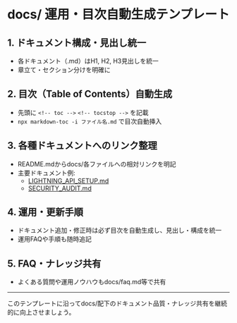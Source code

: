 # docs/ 運用・目次自動生成テンプレート

## 1. ドキュメント構成・見出し統一
- 各ドキュメント（.md）はH1, H2, H3見出しを統一
- 章立て・セクション分けを明確に

## 2. 目次（Table of Contents）自動生成
- 先頭に `<!-- toc -->` `<!-- tocstop -->` を記載
- `npx markdown-toc -i ファイル名.md` で目次自動挿入

## 3. 各種ドキュメントへのリンク整理
- README.mdからdocs/各ファイルへの相対リンクを明記
- 主要ドキュメント例:
  - [LIGHTNING_API_SETUP.md](./LIGHTNING_API_SETUP.md)
  - [SECURITY_AUDIT.md](./SECURITY_AUDIT.md)

## 4. 運用・更新手順
- ドキュメント追加・修正時は必ず目次を自動生成し、見出し・構成を統一
- 運用FAQや手順も随時追記

## 5. FAQ・ナレッジ共有
- よくある質問や運用ノウハウもdocs/faq.md等で共有

---

このテンプレートに沿ってdocs/配下のドキュメント品質・ナレッジ共有を継続的に向上させましょう。

